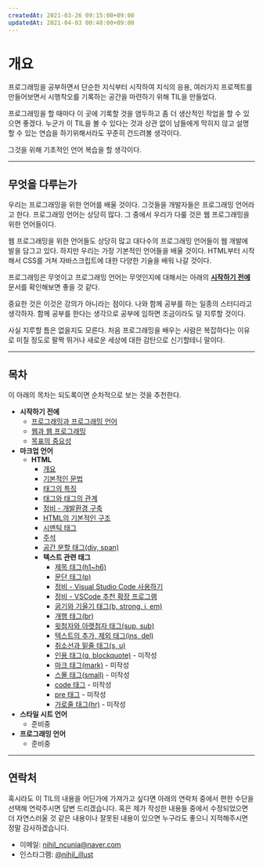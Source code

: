 ```yaml
---
createdAt: 2021-03-26 09:15:00+09:00
updatedAt: 2021-04-03 00:40:00+09:00
---
```


# 개요
프로그래밍을 공부하면서 단순한 지식부터 시작하여 지식의 응용, 여러가지 프로젝트를 만들어보면서 시행착오를 기록하는 공간을 마련하기 위해 TIL을 만들었다.

프로그래밍을 할 때마다 이 곳에 기록할 것을 염두하고 좀 더 생산적인 작업을 할 수 있으면 좋겠다. 누군가 이 TIL을 볼 수 있다는 것과 상관 없이 남들에게 막히지 않고 설명할 수 있는 연습을 하기위해서라도 꾸준히 건드려볼 생각이다.

그것을 위해 기초적인 언어 복습을 할 생각이다.

---

## 무엇을 다루는가
우리는 프로그래밍을 위한 언어를 배울 것이다. 그것들을 개발자들은 프로그래밍 언어라고 한다. 프로그래밍 언어는 상당히 많다. 그 중에서 우리가 다룰 것은 웹 프로그래밍을 위한 언어들이다.

웹 프로그래밍을 위한 언어들도 상당히 많고 대다수의 프로그래밍 언어들이 웹 개발에 발을 담그고 있다. 하지만 우리는 가장 기본적인 언어들을 배울 것이다. HTML부터 시작해서 CSS를 거쳐 자바스크립트에 대한 다양한 기술을 배워 나갈 것이다.

프로그래밍은 무엇이고 프로그래밍 언어는 무엇인지에 대해서는 아래의 **[시작하기 전에](intro/README.md)** 문서를 확인해보면 좋을 것 같다.

중요한 것은 이것은 강의가 아니라는 점이다. 나와 함께 공부를 하는 일종의 스터디라고 생각하자. 함께 공부를 한다는 생각으로 공부에 임하면 조금이라도 덜 지루할 것이다.

사실 지루할 틈은 없을지도 모른다. 처음 프로그래밍을 배우는 사람은 복잡하다는 이유로 미칠 정도로 팔짝 뛰거나 새로운 세상에 대한 감탄으로 신기할테니 말이다.

---

## 목차
이 아래의 목차는 되도록이면 순차적으로 보는 것을 추천한다.

* **시작하기 전에**
  * [프로그래밍과 프로그래밍 언어](intro/1-what-is-programing.md)
  * [웹과 웹 프로그래밍](intro/2-what-is-web-programing.md)
  * [목표의 중요성](intro/3-your-purpose.md)
* **마크업 언어**
  * **HTML**
    * [개요](html/README.md)
    * [기본적인 문법](html/1-syntax.md)
    * [태그의 특징](html/2-block-and-inline.md)
    * [태그와 태그의 관계](html/2-parent-child-sibling.md)
    * [정비 - 개발환경 구축](html/3-coding-environment.md)
    * [HTML의 기본적인 구조](html/4-html-default.md)
    * [시맨틱 태그](html/4-semantic-tags.md)
    * [주석](html/9-comment.md)
    * [공간 분할 태그(div, span)](html/8-division-tags.md)
    * **텍스트 관련 태그**
      * [제목 태그(h1~h6)](html/text/1-heading-tag.md)
      * [문단 태그(p)](html/text/2-paragraph-tag.md)
      * [정비 - Visual Studio Code 사용하기](html/6-vscode-download.md)
      * [정비 - VSCode 추천 확장 프로그램](html/7-vscode-extension.md)
      * [굵기와 기울기 태그(b, strong, i, em)](html/text/3-bold-italic.md)
      * [개행 태그(br)](html/text/4-br-tag.md)
      * [윗첨자와 아랫첨자 태그(sup, sub)](html/text/5-sup-and-sub.md)
      * [텍스트의 추가, 제외 태그(ins, del)](html/text/6-ins-and-del.md)
      * [취소선과 밑줄 태그(s, u)](html/text/7-line-tags.md)
      * [인용 태그(q, blockquote)]() - 미작성
      * [마크 태그(mark)]() - 미작성
      * [스몰 태그(small)]() - 미작성
      * [code 태그]() - 미작성
      * [pre 태그]() - 미작성
      * [가로줄 태그(hr)]() - 미작성
* **스타일 시트 언어**
  * 준비중
* **프로그래밍 언어**
  * 준비중

---

## 연락처
혹시라도 이 TIL의 내용을 어딘가에 가져가고 싶다면 아래의 연락처 중에서 편한 수단을 선택해 연락주시면 답변 드리겠습니다. 혹은 제가 작성한 내용들 중에서 수정되었으면 더 자연스러울 것 같은 내용이나 잘못된 내용이 있으면 누구라도 좋으니 지적해주시면 정말 감사하겠습니다.

* 이메일: [nihil_ncunia@naver.com](mailto:nihil_ncunia@naver.com)
* 인스타그램: [@nihil_illust](https://www.instagram.com/nihil_illust/)